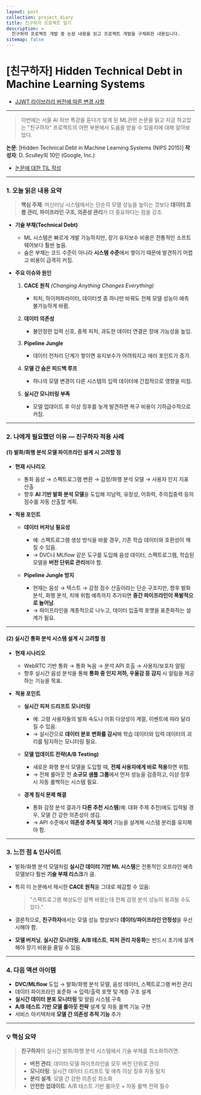 ```yaml
---
layout: post
collection: project_diary
title: 친구하자 프로젝트 일기
description: >
  친구하자 프로젝트 개발 중 논문 내용을 읽고 프로젝트 개발을 구체화한 내용입니다.
sitemap: false
---
```


# [친구하자] Hidden Technical Debt in Machine Learning Systems

- [JJWT 라이브러리 버전에 따른 변경 사항](#1-jjwt-라이브러리-버전에-따른-변경-사항)

---

> 이번에는 서울 AI 허브 특강을 듣다가 알게 된 ML관련 논문을 읽고 지금 하고있는 "친구하자" 프로젝트의 어떤 부분에서 도움을 받을 수 있을지에 대해 알아보았다.

**논문**: [Hidden Technical Debt in Machine Learning Systems (NIPS 2015)]
**작성자**: D. Sculley외 10인 (Google, Inc.)

- [논문에 대한 TIL 작성](https://nan0silver.github.io/til/2025-08-16-til/)

---

### 1. 오늘 읽은 내용 요약

> **핵심 주제**: 머신러닝 시스템에서는 단순히 모델 성능을 높이는 것보다 **데이터 흐름 관리, 파이프라인 구조, 의존성 관리**가 더 중요하다는 점을 강조.

- **기술 부채(Technical Debt)**

  - ML 시스템은 빠르게 개발 가능하지만, 장기 유지보수 비용은 전통적인 소프트웨어보다 훨씬 높음.
  - 숨은 부채는 코드 수준이 아니라 **시스템 수준**에서 쌓이기 때문에 발견하기 어렵고 비용이 급격히 커짐.

- **주요 이슈와 원인**

  1. **CACE 원칙** _(Changing Anything Changes Everything)_

     - 피처, 하이퍼파라미터, 데이터셋 중 하나만 바꿔도 전체 모델 성능이 예측 불가능하게 바뀜.

  2. **데이터 의존성**

     - 불안정한 입력 신호, 중복 피처, 과도한 데이터 연결은 장애 가능성을 높임.

  3. **Pipeline Jungle**

     - 데이터 전처리 단계가 쌓이면 유지보수가 어려워지고 에러 포인트가 증가.

  4. **모델 간 숨은 피드백 루프**

     - 하나의 모델 변경이 다른 시스템의 입력 데이터에 간접적으로 영향을 미침.

  5. **실시간 모니터링 부족**

     - 모델 업데이트 후 이상 징후를 늦게 발견하면 복구 비용이 기하급수적으로 커짐.

---

### 2. 나에게 필요했던 이유 — **친구하자** 적용 사례

#### (1) 발화/화행 분석 모델 파이프라인 설계 시 고려할 점

- **현재 시나리오**

  - 통화 음성 → 스펙트로그램 변환 → 감정/화행 분석 모델 → 사용자 인지 지표 산출
  - 향후 **AI 기반 발화 분석 모델**을 도입해 지남력, 유창성, 어휘력, 주의집중력 등의 점수를 자동 산출할 계획.

- **적용 포인트**

  - **데이터 버저닝 필요성**

    - 예: 스펙트로그램 생성 방식을 바꿀 경우, 기존 학습 데이터와 호환성이 깨질 수 있음.
    - → DVC나 MLflow 같은 도구를 도입해 음성 데이터, 스펙트로그램, 학습된 모델을 **버전 단위로 관리**해야 함.

  - **Pipeline Jungle 방지**

    - 현재는 음성 → 텍스트 → 감정 점수 산출이라는 단순 구조지만, 향후 발화 분석, 화행 분석, 치매 위험 예측까지 추가되면 **중간 파이프라인이 폭발적으로 늘어남**.
    - → 파이프라인을 계층적으로 나누고, 데이터 입출력 포맷을 표준화하는 설계가 필요.

---

#### (2) 실시간 통화 분석 시스템 설계 시 고려할 점

- **현재 시나리오**

  - WebRTC 기반 통화 → 통화 녹음 → 분석 API 호출 → 사용자/보호자 알림
  - 향후 실시간 음성 분석을 통해 **통화 중 인지 저하, 우울감 등 감지** 시 알림을 제공하는 기능을 목표.

- **적용 포인트**

  - **실시간 피처 드리프트 모니터링**

    - 예: 고령 사용자들의 발화 속도나 어휘 다양성이 계절, 이벤트에 따라 달라질 수 있음.
    - → 실시간으로 **데이터 분포 변화를 감시**해 학습 데이터와 입력 데이터의 괴리를 탐지하는 모니터링 필요.

  - **모델 업데이트 전략(A/B Testing)**

    - 새로운 화행 분석 모델을 도입할 때, **전체 사용자에게 바로 적용**하면 위험.
    - → 전체 롤아웃 전 **소규모 샘플 그룹**에서 먼저 성능을 검증하고, 이상 징후 시 자동 롤백하는 시스템 필요.

  - **경계 침식 문제 해결**

    - 통화 감정 분석 결과가 **다른 추천 시스템**(예: 대화 주제 추천)에도 입력될 경우, 모델 간 강한 의존성이 생김.
    - → API 수준에서 **의존성 추적 및 제어** 기능을 설계해 시스템 분리를 유지해야 함.

---

### 3. 느낀 점 & 인사이트

- 발화/화행 분석 모델처럼 **실시간 데이터 기반 ML 시스템**은 전통적인 오프라인 예측 모델보다 훨씬 **기술 부채 리스크**가 큼.
- 특히 이 논문에서 제시한 **CACE 원칙**을 그대로 체감할 수 있음:

  > "스펙트로그램 해상도만 살짝 바꿨는데 전체 감정 분석 성능이 붕괴될 수도 있다."

- 결론적으로, **친구하자**에서는 모델 성능 향상보다 **데이터/파이프라인 안정성**을 우선시해야 함.
- **모델 버저닝**, **실시간 모니터링**, **A/B 테스트**, **피처 관리 자동화**는 반드시 초기에 설계해야 장기 비용을 줄일 수 있음.

---

### 4. 다음 액션 아이템

- **DVC/MLflow** 도입 → 발화/화행 분석 모델, 음성 데이터, 스펙트로그램 버전 관리
- 데이터 파이프라인 표준화 → 입력/출력 포맷 및 계층 구조 설계
- **실시간 데이터 분포 모니터링** 및 알림 시스템 구축
- **A/B 테스트 기반 모델 롤아웃 전략** 설계 및 자동 롤백 기능 구현
- 서비스 아키텍처에 **모델 간 의존성 추적 기능** 추가

---

### 💡 핵심 요약

> **친구하자**의 실시간 발화/화행 분석 시스템에서 기술 부채를 최소화하려면:
>
> - **버전 관리**: 데이터·모델·파이프라인을 모두 버전 단위로 관리
> - **모니터링**: 실시간 데이터 드리프트 및 예측 이상 징후 자동 탐지
> - **분리 설계**: 모델 간 강한 의존성 최소화
> - **안전한 업데이트**: A/B 테스트 기반 롤아웃 + 자동 롤백 전략 필수
